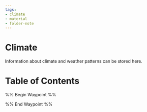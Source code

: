 ```yaml
---
tags:
- climate
- material
- folder-note
---
```

# Climate
Information about climate and weather patterns can be stored here.
# Table of Contents
%% Begin Waypoint %%


%% End Waypoint %%

